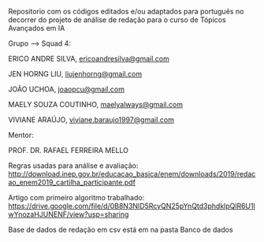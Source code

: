 Repositorio com os códigos editados e/ou adaptados para português no decorrer do projeto de análise de redação para o curso
de Tópicos Avançados em IA

Grupo --> Squad 4:

ERICO ANDRE SILVA, ericoandresilva@gmail.com

JEN HORNG LIU, liujenhorng@gmail.com

JOÃO UCHOA, joaopcu@gmail.com

MAELY SOUZA COUTINHO, maelyalways@gmail.com

VIVIANE ARAÚJO, viviane.baraujo1997@gmail.com

Mentor: 

PROF. DR. RAFAEL FERREIRA MELLO

Regras usadas para análise e avaliação:  http://download.inep.gov.br/educacao_basica/enem/downloads/2019/redacao_enem2019_cartilha_participante.pdf

Artigo com primeiro algoritmo trabalhado: https://drive.google.com/file/d/0B8N3NID5RcyQN25pYnQtd3phdklpQlR6U1lwYnozaHJUNENF/view?usp=sharing

Base de dados de redação em csv está em na pasta Banco de dados
